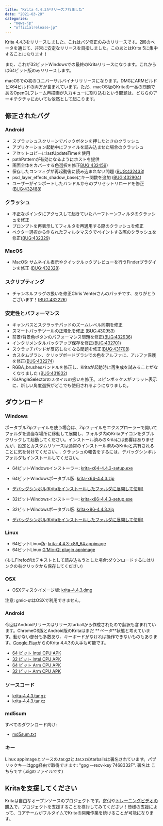 ```yaml
---
title: "Krita 4.4.3がリリースされました"
date: "2021-03-28"
categories: 
  - "news-jp"
  - "officialrelease-jp"
---
```


Krita 4.4.3をリリースしました。これはバグ修正のみのリリースです。2回のベータを通じて、非常に安定なリリースを目指しました。このあとはKrita 5に集中することになります！

また、これが32ビットWindowsでの最終のKritaリリースになります。これからは64ビット版のみリリースします。

macOSでの初のユニバーサルバイナリリリースになります。DMGにARMビルドとX64ビルドの両方が含まれています。ただ、macOS版のKritaの一番の問題であるOpenGLフレーム再描画が入力キューに割り込むという問題は、どちらのアーキテクチャにおいても依然として起こります。

## 修正されたバグ

### Android

- スプラッシュスクリーンでバックボタンを押したときのクラッシュ
- アプリケーション起動中にファイルを読み込ませた場合のクラッシュ
- アセットコピーにlastUpdateTimeを使用
- pathPatternが有効になるようにホストを提供
- 画面全体をカバーする色選択を修正[BUG:432459](https://bugs.kde.org/show_bug.cgi?id=432459))
- 保存したコンフィグが再起動後に読み込まれない問題 ([BUG:432433](https://bugs.kde.org/show_bug.cgi?id=432433))
- psd_layer_effects_shadow_baseにキー関数を追加 ([BUG:432904](https://bugs.kde.org/show_bug.cgi?id=432904))
- ユーザーがインポートしたバンドルからのプリセットリロードを修正 ([BUG:432488](https://bugs.kde.org/show_bug.cgi?id=432488))

### クラッシュ

- 不正なポインタにアクセスして起きていたハーフトーンフィルタのクラッシュを修正
- プロンプトを再表示してフィルタを再適用する際のクラッシュを修正
- ベクター選択から作られたフィルタマスクでペイントする際のクラッシュを修正([BUG:432329](https://bugs.kde.org/show_bug.cgi?id=432329))

### MacOS

- MacOS: サムネイル表示やクイックルックプレビューを行うFinderプラグインを修正 ([BUG:432328](https://bugs.kde.org/show_bug.cgi?id=432328))

### スクリプティング

- チャンネルフラグの扱いを修正Chris Venterさんのパッチです、ありがとうございます！([BUG:432226](https://bugs.kde.org/show_bug.cgi?id=432226))

### 安定性とパフォーマンス

- キャンバスとスクラッチパッドのズームレベル同期を修正
- スマートパッチツールの正規化を修正 ([BUG:430953](https://bugs.kde.org/show_bug.cgi?id=430953))
- 前景/背景色ボタンのパフォーマンス問題を修正([BUG:432936](https://bugs.kde.org/show_bug.cgi?id=432936))
- インクリメンタルバックアップ保存を修正([BUG:432701](https://bugs.kde.org/show_bug.cgi?id=432701))
- スクラッチパッドが反応しなくなる問題を修正([BUG:431708](https://bugs.kde.org/show_bug.cgi?id=431708))
- カスタムブラシ、クリップボードブラシでの色をアルファに、アルファ保護を修正([BUG:432274](https://bugs.kde.org/show_bug.cgi?id=432274))
- RGBA_brushesバンドルを修正し、Kritaが起動時に再生成を試みることがなくなりました [(BUG:431832](https://bugs.kde.org/show_bug.cgi?id=431832))
- KisAngleSelectorのスタイルの扱いを修正。スピンボックスがフラット表示に、新しい角度選択がどこでも使用されるようになりました。

## ダウンロード

### Windows

ポータブルZipファイルを使う場合は、Zipファイルをエクスプローラーで開いてフォルダを適当な場所に移動して展開し、フォルダ内のKritaアイコンをダブルクリックして起動してください。インストール済みのKritaには影響はありませんが、設定とカスタムリソースは通常のインストール済みのKritaと共有されることに気を付けてください。. クラッシュの報告をするには、デバッグシンボルフォルダもインストールしてください。

- 64ビットWindowsインストーラー: [krita-x64-4.4.3-setup.exe](https://download.kde.org/stable/krita/4.4.3/krita-x64-4.4.3-setup.exe)
- 64ビットWindowsポータブル版: [krita-x64-4.4.3.zip](https://download.kde.org/stable/krita/4.4.3/krita-x64-4.4.3.zip)
- [デバッグシンボル(Kritaをインストールしたフォルダに展開して使用)](https://download.kde.org/stable/krita/4.4.3/krita-x64-4.4.3-dbg.zip)

- 32ビットWindowsインストーラー: [krita-x86-4.4.3-setup.exe](https://download.kde.org/stable/krita/4.4.3/krita-x86-4.4.3-setup.exe)
- 32ビットWindowsポータブル版: [krita-x86-4.4.3.zip](https://download.kde.org/stable/krita/4.4.3/krita-x86-4.4.3.zip)
- [デバッグシンボル(Kritaをインストールしたフォルダに展開して使用)](https://download.kde.org/stable/krita/4.4.3/krita-x86-4.4.3-dbg.zip)

### Linux

- 64ビットLinux版: [krita-4.4.3-x86_64.appimage](https://download.kde.org/stable/krita/4.4.3/krita-4.4.3-x86_64.appimage)
- 64ビットLinux [G'Mic-Qt plugin appimage](https://download.kde.org/stable/krita/4.4.3/gmic_krita_qt-x86_64.appimage)

(もしFirefoがはテキストとして読み込もうとした場合:ダウンロードするにはリンクの右クリックから保存してください)

### OSX

- OSXディスクイメージ版: [krita-4.4.3.dmg](https://download.kde.org/stable/krita/4.4.3/krita-4.4.3.dmg)

注意: gmic-qtはOSXで利用できません。

### Android

今回はAndroidリリースはリリースtarballから作成されたので翻訳も含まれています。ChromeOS版とAndroid版のKritaはまだ **_ベータ_**状態と考えています。動かない部分も多数あり、キーボードがなければ操作できないものもあります。[Google Play](https://play.google.com/store/apps/details?id=org.krita)からのKrita 4.4.3の入手も可能です。

- [64 ビット Intel CPU APK](https://download.kde.org/stable/krita/4.4.3/krita_x86_64_apk-release.apk)
- [32 ビット Intel CPU APK](https://download.kde.org/stable/krita/4.4.3/krita_x86_apk-release.apk)
- [64 ビット Arm CPU APK](https://download.kde.org/stable/krita/4.4.3/krita_arm64-v8a_apk-release.apk)
- [32 ビット Arm CPU APK](https://download.kde.org/stable/krita/4.4.3/krita_armeabi-v7a_apk-release.apk)

### ソースコード

- [krita-4.4.3.tar.gz](https://download.kde.org/stable/krita/4.4.3/krita-4.4.3.tar.gz)
- [krita-4.4.3.tar.xz](https://download.kde.org/stable/krita/4.4.3/krita-4.4.3.tar.xz)

### md5sum

すべてのダウンロード向け:

- [md5sum.txt](https://download.kde.org/stable/krita/4.4.3/md5sum.txt)

### キー

Linux appimageとソースの.tar.gzと.tar.xzのtarballsは署名されています。パブリックキーはgpg経由で取得できます: "gpg --recv-key 7468332F". 署名は <a1>こちら</a1>です (.sigのファイルです)

## Kritaを支援してください

Kritaは自由なオープンソースのプロジェクトです。[寄付](https://krita.org/jp/support-us-jp/donations-jp/)や[トレーニングビデオの購入](https://krita.org/jp/support-us-jp/shop-jp/)で、プロジェクトを支援することを検討してみてください！皆様の支援によって、コアチームがフルタイムでKritaの開発作業を続けることが可能になります。
